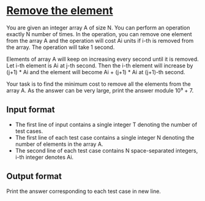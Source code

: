 # [Remove the element][link]

You are given an integer array A of size N. You can perform an operation exactly N number of times. In the operation, you can remove one element from the array A and the operation will cost Ai units if i-th is removed from the array. The operation will take 1 second.

Elements of array A will keep on increasing every second until it is removed. Let i-th element is Ai at j-th second. Then the i-th element will increase by (j+1) \* Ai and the element will become Ai + (j+1) \* Ai at (j+1)-th second.

Your task is to find the minimum cost to remove all the elements from the array A. As the answer can be very large, print the answer module 10⁹ + 7.

## Input format

- The first line of input contains a single integer T denoting the number of test cases.
- The first line of each test case contains a single integer N denoting the number of elements in the array A.
- The second line of each test case contains N space-separated integers, i-th integer denotes Ai.

## Output format

Print the answer corresponding to each test case in new line.

[link]: https://www.hackerearth.com/practice/algorithms/greedy/basics-of-greedy-algorithms/practice-problems/algorithm/harry-and-horcrux-1-df65f8e9/
